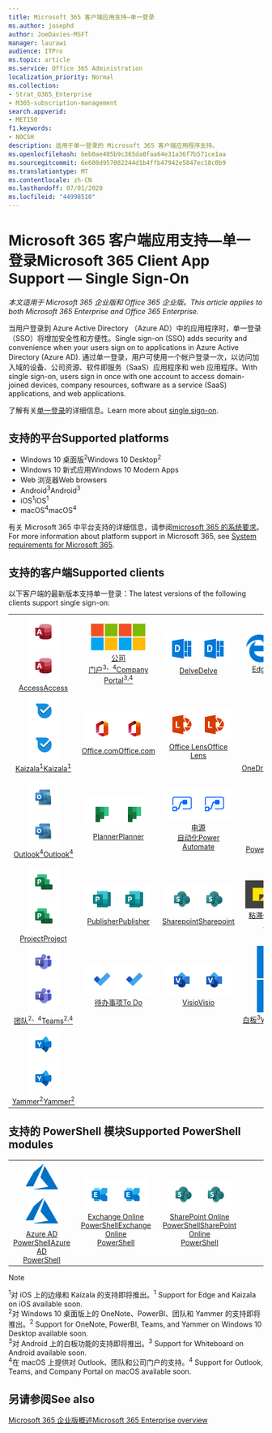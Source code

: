 ```yaml
---
title: Microsoft 365 客户端应用支持—单一登录
ms.author: josephd
author: JoeDavies-MSFT
manager: laurawi
audience: ITPro
ms.topic: article
ms.service: Office 365 Administration
localization_priority: Normal
ms.collection:
- Strat_O365_Enterprise
- M365-subscription-management
search.appverid:
- MET150
f1.keywords:
- NOCSH
description: 适用于单一登录的 Microsoft 365 客户端应用程序支持。
ms.openlocfilehash: beb0ae405b9c365da0faa64e31a36f7b571ce1aa
ms.sourcegitcommit: 6e608d957082244d1b4ffb47942e5847ec18c0b9
ms.translationtype: MT
ms.contentlocale: zh-CN
ms.lasthandoff: 07/01/2020
ms.locfileid: "44998510"
---
```

# <a name="microsoft-365-client-app-support--single-sign-on"></a><span data-ttu-id="06f73-103">Microsoft 365 客户端应用支持—单一登录</span><span class="sxs-lookup"><span data-stu-id="06f73-103">Microsoft 365 Client App Support — Single Sign-On</span></span>

<span data-ttu-id="06f73-104">*本文适用于 Microsoft 365 企业版和 Office 365 企业版。*</span><span class="sxs-lookup"><span data-stu-id="06f73-104">*This article applies to both Microsoft 365 Enterprise and Office 365 Enterprise.*</span></span>

<span data-ttu-id="06f73-105">当用户登录到 Azure Active Directory （Azure AD）中的应用程序时，单一登录（SSO）将增加安全性和方便性。</span><span class="sxs-lookup"><span data-stu-id="06f73-105">Single sign-on (SSO) adds security and convenience when your users sign on to applications in Azure Active Directory (Azure AD).</span></span> <span data-ttu-id="06f73-106">通过单一登录，用户可使用一个帐户登录一次，以访问加入域的设备、公司资源、软件即服务（SaaS）应用程序和 web 应用程序。</span><span class="sxs-lookup"><span data-stu-id="06f73-106">With single sign-on, users sign in once with one account to access domain-joined devices, company resources, software as a service (SaaS) applications, and web applications.</span></span>

<span data-ttu-id="06f73-107">了解有关[单一登录](https://docs.microsoft.com/azure/active-directory/manage-apps/what-is-single-sign-on)的详细信息。</span><span class="sxs-lookup"><span data-stu-id="06f73-107">Learn more about [single sign-on](https://docs.microsoft.com/azure/active-directory/manage-apps/what-is-single-sign-on).</span></span>

## <a name="supported-platforms"></a><span data-ttu-id="06f73-108">支持的平台</span><span class="sxs-lookup"><span data-stu-id="06f73-108">Supported platforms</span></span>

 - <span data-ttu-id="06f73-109">Windows 10 桌面版<sup>2</sup></span><span class="sxs-lookup"><span data-stu-id="06f73-109">Windows 10 Desktop<sup>2</sup></span></span>
 - <span data-ttu-id="06f73-110">Windows 10 新式应用</span><span class="sxs-lookup"><span data-stu-id="06f73-110">Windows 10 Modern Apps</span></span>
 - <span data-ttu-id="06f73-111">Web 浏览器</span><span class="sxs-lookup"><span data-stu-id="06f73-111">Web browsers</span></span>
 - <span data-ttu-id="06f73-112">Android<sup>3</sup></span><span class="sxs-lookup"><span data-stu-id="06f73-112">Android<sup>3</sup></span></span>
 - <span data-ttu-id="06f73-113">iOS<sup>1</sup></span><span class="sxs-lookup"><span data-stu-id="06f73-113">iOS<sup>1</sup></span></span>
 - <span data-ttu-id="06f73-114">macOS<sup>4</sup></span><span class="sxs-lookup"><span data-stu-id="06f73-114">macOS<sup>4</sup></span></span>

<span data-ttu-id="06f73-115">有关 Microsoft 365 中平台支持的详细信息，请参阅[microsoft 365 的系统要求](https://products.office.com/office-system-requirements)。</span><span class="sxs-lookup"><span data-stu-id="06f73-115">For more information about platform support in Microsoft 365, see [System requirements for Microsoft 365](https://products.office.com/office-system-requirements).</span></span>

## <a name="supported-clients"></a><span data-ttu-id="06f73-116">支持的客户端</span><span class="sxs-lookup"><span data-stu-id="06f73-116">Supported clients</span></span>

<span data-ttu-id="06f73-117">以下客户端的最新版本支持单一登录：</span><span class="sxs-lookup"><span data-stu-id="06f73-117">The latest versions of the following clients support single sign-on:</span></span>

| | | | | | |
|:---:|:---:|:---:|:---:|:---:|:---:|
| <span data-ttu-id="06f73-118">![Access 图标](media/o365-access-64x64.png)</span><span class="sxs-lookup"><span data-stu-id="06f73-118">![Access icon](media/o365-access-64x64.png)</span></span> <br> [<span data-ttu-id="06f73-119">Access</span><span class="sxs-lookup"><span data-stu-id="06f73-119">Access</span></span>](https://products.office.com/access) | <span data-ttu-id="06f73-120">![公司门户图标](media/o365-microsoft-64x64.png)</span><span class="sxs-lookup"><span data-stu-id="06f73-120">![Company portal icon](media/o365-microsoft-64x64.png)</span></span> <br> [<span data-ttu-id="06f73-121">公司 <br> 门户<sup>3、4</sup></span><span class="sxs-lookup"><span data-stu-id="06f73-121">Company <br> Portal<sup>3,4</sup> </span></span>](https://docs.microsoft.com/intune-user-help/sign-in-to-the-company-portal) | <span data-ttu-id="06f73-122">![Delve 图标](media/o365-delve-64x64.png)</span><span class="sxs-lookup"><span data-stu-id="06f73-122">![Delve icon](media/o365-delve-64x64.png)</span></span> <br> [<span data-ttu-id="06f73-123">Delve</span><span class="sxs-lookup"><span data-stu-id="06f73-123">Delve</span></span>](https://products.office.com/business/intelligent-search) | <span data-ttu-id="06f73-124">![边缘图标](media/o365-edge-64x64.png)</span><span class="sxs-lookup"><span data-stu-id="06f73-124">![Edge icon](media/o365-edge-64x64.png)</span></span> <br> [<span data-ttu-id="06f73-125">Edge<sup>1</sup></span><span class="sxs-lookup"><span data-stu-id="06f73-125">Edge<sup>1</sup></span></span>](https://www.microsoft.com/windows/microsoft-edge) | <span data-ttu-id="06f73-126">![Excel 图标](media/o365-excel-64x64.png)</span><span class="sxs-lookup"><span data-stu-id="06f73-126">![Excel icon](media/o365-excel-64x64.png)</span></span> <br> [<span data-ttu-id="06f73-127">Excel</span><span class="sxs-lookup"><span data-stu-id="06f73-127">Excel</span></span>](https://products.office.com/excel) 
| <span data-ttu-id="06f73-128">![Kaizala 图标](media/o365-kaizala-64x64.png)</span><span class="sxs-lookup"><span data-stu-id="06f73-128">![Kaizala icon](media/o365-kaizala-64x64.png)</span></span> <br> [<span data-ttu-id="06f73-129">Kaizala<sup>1</sup></span><span class="sxs-lookup"><span data-stu-id="06f73-129">Kaizala<sup>1</sup></span></span>](https://products.office.com/en/business/microsoft-kaizala) | <span data-ttu-id="06f73-130">![Office.com 图标](media/o365-office-64x64.png)</span><span class="sxs-lookup"><span data-stu-id="06f73-130">![Office.com icon](media/o365-office-64x64.png)</span></span> <br> [<span data-ttu-id="06f73-131">Office.com</span><span class="sxs-lookup"><span data-stu-id="06f73-131">Office.com</span></span>](https://www.office.com/) | <span data-ttu-id="06f73-132">![镜头图标](media/o365-lens-64x64.png)</span><span class="sxs-lookup"><span data-stu-id="06f73-132">![Lens icon](media/o365-lens-64x64.png)</span></span> <br> [<span data-ttu-id="06f73-133">Office Lens</span><span class="sxs-lookup"><span data-stu-id="06f73-133">Office Lens</span></span>](https://www.microsoft.com/p/office-lens/9wzdncrfj3t8?activetab=pivot%3Aoverviewtab) | <span data-ttu-id="06f73-134">![OneDrive for Business 图标](media/o365-OneDrive-64x64.png)</span><span class="sxs-lookup"><span data-stu-id="06f73-134">![OneDrive for Business icon](media/o365-OneDrive-64x64.png)</span></span> <br> [<span data-ttu-id="06f73-135">OneDrive</span><span class="sxs-lookup"><span data-stu-id="06f73-135">OneDrive</span></span>](https://products.office.com/onedrive-for-business/online-cloud-storage) | <span data-ttu-id="06f73-136">![OneNote 图标](media/o365-OneNote-64x64.png)</span><span class="sxs-lookup"><span data-stu-id="06f73-136">![OneNote icon](media/o365-OneNote-64x64.png)</span></span> <br> [<span data-ttu-id="06f73-137">OneNote<sup>2</sup></span><span class="sxs-lookup"><span data-stu-id="06f73-137">OneNote<sup>2</sup></span></span>](https://products.office.com/onenote) 
| <span data-ttu-id="06f73-138">![Outlook 图标](media/o365-outlook-64x64.png)</span><span class="sxs-lookup"><span data-stu-id="06f73-138">![Outlook icon](media/o365-outlook-64x64.png)</span></span> <br> [<span data-ttu-id="06f73-139">Outlook<sup>4</sup></span><span class="sxs-lookup"><span data-stu-id="06f73-139">Outlook<sup>4</sup></span></span>](https://products.office.com/outlook) | <span data-ttu-id="06f73-140">![Planner 图标](media/o365-planner-64x64.png)</span><span class="sxs-lookup"><span data-stu-id="06f73-140">![Planner icon](media/o365-planner-64x64.png)</span></span> <br> [<span data-ttu-id="06f73-141">Planner</span><span class="sxs-lookup"><span data-stu-id="06f73-141">Planner</span></span>](https://products.office.com/business/task-management-software) | <span data-ttu-id="06f73-142">![电源自动图标](media/o365-flow-64x64.png)</span><span class="sxs-lookup"><span data-stu-id="06f73-142">![Power Automate icon](media/o365-flow-64x64.png)</span></span> <br> [<span data-ttu-id="06f73-143">电源 <br> 自动化</span><span class="sxs-lookup"><span data-stu-id="06f73-143">Power <br> Automate</span></span>](https://flow.microsoft.com) | <span data-ttu-id="06f73-144">![PowerBI 图标](media/o365-powerbi-64x64.png)</span><span class="sxs-lookup"><span data-stu-id="06f73-144">![PowerBI icon](media/o365-powerbi-64x64.png)</span></span> <br> [<span data-ttu-id="06f73-145">Power BI<sup>2</sup></span><span class="sxs-lookup"><span data-stu-id="06f73-145">Power BI<sup>2</sup></span></span>](https://powerbi.microsoft.com)| <span data-ttu-id="06f73-146">![PowerPoint 图标](media/o365-powerpoint-64x64.png)</span><span class="sxs-lookup"><span data-stu-id="06f73-146">![PowerPoint icon](media/o365-powerpoint-64x64.png)</span></span> <br> [<span data-ttu-id="06f73-147">PowerPoint</span><span class="sxs-lookup"><span data-stu-id="06f73-147">PowerPoint</span></span>](https://products.office.com/powerpoint) 
| <span data-ttu-id="06f73-148">![Project 图标](media/o365-project-64x64.png)</span><span class="sxs-lookup"><span data-stu-id="06f73-148">![Project icon](media/o365-project-64x64.png)</span></span> <br> [<span data-ttu-id="06f73-149">Project</span><span class="sxs-lookup"><span data-stu-id="06f73-149">Project</span></span>](https://products.office.com/project) | <span data-ttu-id="06f73-150">![Publisher 图标](media/o365-publisher-64x64.png)</span><span class="sxs-lookup"><span data-stu-id="06f73-150">![Publisher icon](media/o365-publisher-64x64.png)</span></span> <br> [<span data-ttu-id="06f73-151">Publisher</span><span class="sxs-lookup"><span data-stu-id="06f73-151">Publisher</span></span>](https://products.office.com/publisher) | <span data-ttu-id="06f73-152">![SharePoint 图标](media/o365-sharepoint-64x64.png)</span><span class="sxs-lookup"><span data-stu-id="06f73-152">![SharePoint icon](media/o365-sharepoint-64x64.png)</span></span> <br> [<span data-ttu-id="06f73-153">Sharepoint</span><span class="sxs-lookup"><span data-stu-id="06f73-153">Sharepoint</span></span>](https://products.office.com/sharepoint) | <span data-ttu-id="06f73-154">![粘滞便笺图标](media/o365-stickynotes-64x64.png)</span><span class="sxs-lookup"><span data-stu-id="06f73-154">![Sticky Notes icon](media/o365-stickynotes-64x64.png)</span></span> <br> [<span data-ttu-id="06f73-155">粘滞便笺</span><span class="sxs-lookup"><span data-stu-id="06f73-155">Sticky Notes</span></span>](https://www.microsoft.com/p/microsoft-sticky-notes/9nblggh4qghw)  | <span data-ttu-id="06f73-156">![Sway 图标](media/o365-sway-64x64.png)</span><span class="sxs-lookup"><span data-stu-id="06f73-156">![Sway icon](media/o365-sway-64x64.png)</span></span> <br> [<span data-ttu-id="06f73-157">Sway</span><span class="sxs-lookup"><span data-stu-id="06f73-157">Sway</span></span>](https://sway.com) 
| <span data-ttu-id="06f73-158">![Teams 图标](media/o365-teams-64x64.png)</span><span class="sxs-lookup"><span data-stu-id="06f73-158">![Teams icon](media/o365-teams-64x64.png)</span></span> <br> [<span data-ttu-id="06f73-159">团队<sup>2、4</sup></span><span class="sxs-lookup"><span data-stu-id="06f73-159">Teams<sup>2,4</sup></span></span>](https://products.office.com/microsoft-teams/group-chat-software) | <span data-ttu-id="06f73-160">![To Do 图标](media/o365-todo-64x64.png)</span><span class="sxs-lookup"><span data-stu-id="06f73-160">![To Do icon](media/o365-todo-64x64.png)</span></span> <br> [<span data-ttu-id="06f73-161">待办事项</span><span class="sxs-lookup"><span data-stu-id="06f73-161">To Do</span></span>](https://todo.microsoft.com) | <span data-ttu-id="06f73-162">![Visio 图标](media/o365-visio-64x64.png)</span><span class="sxs-lookup"><span data-stu-id="06f73-162">![Visio icon](media/o365-visio-64x64.png)</span></span> <br> [<span data-ttu-id="06f73-163">Visio</span><span class="sxs-lookup"><span data-stu-id="06f73-163">Visio</span></span>](https://products.office.com/visio/flowchart-software) | <span data-ttu-id="06f73-164">![Whiteboard 图标](media/o365-whiteboard-64x64.png)</span><span class="sxs-lookup"><span data-stu-id="06f73-164">![Whiteboard icon](media/o365-whiteboard-64x64.png)</span></span> <br> [<span data-ttu-id="06f73-165">白板<sup>3</sup></span><span class="sxs-lookup"><span data-stu-id="06f73-165">Whiteboard<sup>3</sup></span></span>](https://whiteboard.microsoft.com/) | <span data-ttu-id="06f73-166">![Word 图标](media/o365-word-64x64.png)</span><span class="sxs-lookup"><span data-stu-id="06f73-166">![Word icon](media/o365-word-64x64.png)</span></span> <br> [<span data-ttu-id="06f73-167">Word</span><span class="sxs-lookup"><span data-stu-id="06f73-167">Word</span></span>](https://products.office.com/word) 
| <span data-ttu-id="06f73-168">![Yammer 图标](media/o365-yammer-64x64.png)</span><span class="sxs-lookup"><span data-stu-id="06f73-168">![Yammer icon](media/o365-yammer-64x64.png)</span></span> <br> [<span data-ttu-id="06f73-169">Yammer<sup>2</sup></span><span class="sxs-lookup"><span data-stu-id="06f73-169">Yammer<sup>2</sup></span></span>](https://products.office.com/yammer/yammer-overview) |

## <a name="supported-powershell-modules"></a><span data-ttu-id="06f73-170">支持的 PowerShell 模块</span><span class="sxs-lookup"><span data-stu-id="06f73-170">Supported PowerShell modules</span></span>

| | | | | | |
|:---:|:---:|:---:|:---:|:---:|:---:|
| <span data-ttu-id="06f73-171">![Azure 图标](media/o365-azure-64x64.png)</span><span class="sxs-lookup"><span data-stu-id="06f73-171">![Azure icon](media/o365-azure-64x64.png)</span></span> <br> [<span data-ttu-id="06f73-172">Azure AD <br> PowerShell</span><span class="sxs-lookup"><span data-stu-id="06f73-172">Azure AD <br> PowerShell</span></span>](https://docs.microsoft.com/powershell/azure/active-directory/overview?view=azureadps-2.0) | <span data-ttu-id="06f73-173">![Exchange 图标](media/o365-exchange-64x64.png)</span><span class="sxs-lookup"><span data-stu-id="06f73-173">![Exchange icon](media/o365-exchange-64x64.png)</span></span> <br> [<span data-ttu-id="06f73-174">Exchange Online <br> PowerShell</span><span class="sxs-lookup"><span data-stu-id="06f73-174">Exchange Online <br> PowerShell</span></span>](https://docs.microsoft.com/powershell/exchange/exchange-online/exchange-online-powershell?view=exchange-ps) | <span data-ttu-id="06f73-175">![SharePoint 图标](media/o365-sharepoint-64x64.png)</span><span class="sxs-lookup"><span data-stu-id="06f73-175">![SharePoint icon](media/o365-sharepoint-64x64.png)</span></span> <br> [<span data-ttu-id="06f73-176">SharePoint Online <br> PowerShell</span><span class="sxs-lookup"><span data-stu-id="06f73-176">SharePoint Online <br> PowerShell</span></span>](https://docs.microsoft.com/powershell/sharepoint/sharepoint-online/connect-sharepoint-online)

> [!NOTE]
> <span data-ttu-id="06f73-177"><sup>1</sup>对 iOS 上的边缘和 Kaizala 的支持即将推出。</span><span class="sxs-lookup"><span data-stu-id="06f73-177"><sup>1</sup> Support for Edge and Kaizala on iOS available soon.</span></span> <br>
> <span data-ttu-id="06f73-178"><sup>2</sup>对 Windows 10 桌面版上的 OneNote、PowerBI、团队和 Yammer 的支持即将推出。</span><span class="sxs-lookup"><span data-stu-id="06f73-178"><sup>2</sup> Support for OneNote, PowerBI, Teams, and Yammer on Windows 10 Desktop available soon.</span></span> <br>
> <span data-ttu-id="06f73-179"><sup>3</sup>对 Android 上的白板功能的支持即将推出。</span><span class="sxs-lookup"><span data-stu-id="06f73-179"><sup>3</sup> Support for Whiteboard on Android available soon.</span></span> <br>
> <span data-ttu-id="06f73-180"><sup>4</sup>在 macOS 上提供对 Outlook、团队和公司门户的支持。</span><span class="sxs-lookup"><span data-stu-id="06f73-180"><sup>4</sup> Support for Outlook, Teams, and Company Portal on macOS available soon.</span></span> <br>

## <a name="see-also"></a><span data-ttu-id="06f73-181">另请参阅</span><span class="sxs-lookup"><span data-stu-id="06f73-181">See also</span></span>

[<span data-ttu-id="06f73-182">Microsoft 365 企业版概述</span><span class="sxs-lookup"><span data-stu-id="06f73-182">Microsoft 365 Enterprise overview</span></span>](https://docs.microsoft.com/microsoft-365/enterprise/microsoft-365-overview)
